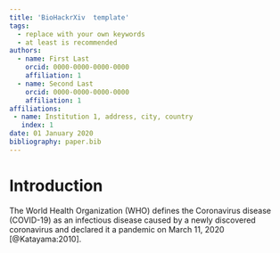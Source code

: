 ```yaml
---
title: 'BioHackrXiv  template'
tags:
  - replace with your own keywords
  - at least is recommended
authors:
  - name: First Last
    orcid: 0000-0000-0000-0000
    affiliation: 1
  - name: Second Last
    orcid: 0000-0000-0000-0000
    affiliation: 1
affiliations:
 - name: Institution 1, address, city, country
   index: 1
date: 01 January 2020
bibliography: paper.bib
---
```



# Introduction 

The World Health Organization (WHO) defines the Coronavirus disease (COVID-19) as an infectious disease caused by a newly discovered coronavirus and declared it a pandemic on March 11, 2020 [@Katayama:2010]. 
